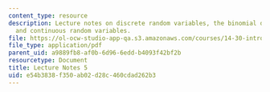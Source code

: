 ```yaml
---
content_type: resource
description: Lecture notes on discrete random variables, the binomial distribution,
  and continuous random variables.
file: https://ol-ocw-studio-app-qa.s3.amazonaws.com/courses/14-30-introduction-to-statistical-methods-in-economics-spring-2009/e54b3838f350ab02d28c460cdad262b3_MIT14_30s09_lec05.pdf
file_type: application/pdf
parent_uid: a9889fb8-af0b-6d96-6edd-b4093f42bf2b
resourcetype: Document
title: Lecture Notes 5
uid: e54b3838-f350-ab02-d28c-460cdad262b3
---
```

